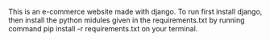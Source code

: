 This is an e-commerce website made with django.
To run first install django, then install the python midules given in the requirements.txt by running command pip install -r requirements.txt on your terminal.
